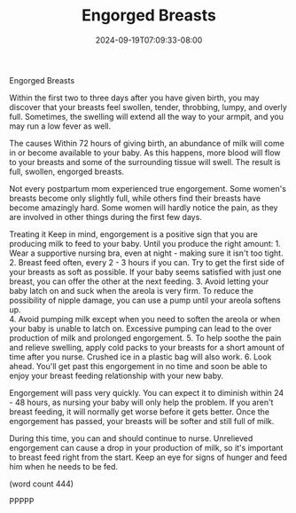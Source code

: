 ﻿---
title: "Engorged Breasts"
date: 2024-09-19T07:09:33-08:00
description: "Breast Feeding Tips for Web Success"
featured_image: "/images/Breast Feeding.jpg"
tags: ["Breast Feeding"]
---

Engorged Breasts

Within the first two to three days after you have
given birth, you may discover that your breasts
feel swollen, tender, throbbing, lumpy, and 
overly full.  Sometimes, the swelling will extend
all the way to your armpit, and you may run a 
low fever as well.  

The causes
Within 72 hours of giving birth, an abundance
of milk will come in or become available to your
baby.  As this happens, more blood will flow
to your breasts and some of the surrounding tissue
will swell.  The result is full, swollen, engorged
breasts.

Not every postpartum mom experienced true
engorgement. Some women's breasts become only
slightly full, while others find their breasts
have become amazingly hard.  Some women will hardly
notice the pain, as they are involved in other
things during the first few days.

Treating it
Keep in mind, engorgement is a positive sign
that you are producing milk to feed to your 
baby.  Until you produce the right amount:
	1.  Wear a supportive nursing bra, even
at night - making sure it isn't too tight.
	2.  Breast feed often, every 2 - 3 hours
if you can.  Try to get the first side of your
breasts as soft as possible.  If your baby seems
satisfied with just one breast, you can offer
the other at the next feeding.
	3.  Avoid letting your baby latch on and
suck when the areola is very firm.  To reduce
the possibility of nipple damage, you can use 
a pump until your areola softens up.  
	4.  Avoid pumping milk except when you
need to soften the areola or when your baby 
is unable to latch on.  Excessive pumping can
lead to the over production of milk and prolonged
engorgement.
	5.  To help soothe the pain and relieve
swelling, apply cold packs to your breasts for
a short amount of time after you nurse.  Crushed
ice in a plastic bag will also work.
	6.  Look ahead.  You'll get past this
engorgement in no time and soon be able to
enjoy your breast feeding relationship with your
new baby.

Engorgement will pass very quickly.  You can 
expect it to diminish within 24 - 48 hours, as
nursing your baby will only help the problem.  If
you aren't breast feeding, it will normally
get worse before it gets better.  Once the
engorgement has passed, your breasts will be
softer and still full of milk.  

During this time, you can and should continue to
nurse.  Unrelieved engorgement can cause a drop
in your production of milk, so it's important 
to breast feed right from the start.  Keep an
eye for signs of hunger and feed him when he
needs to be fed.

(word count 444)

PPPPP

